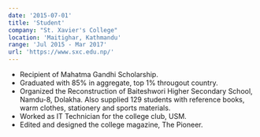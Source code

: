 ```yaml
---
date: '2015-07-01'
title: 'Student'
company: "St. Xavier's College"
location: 'Maitighar, Kathmandu'
range: 'Jul 2015 - Mar 2017'
url: 'https://www.sxc.edu.np/'
---
```


- Recipient of Mahatma Gandhi Scholarship.
- Graduated with 85% in aggregate, top 1% througout country.
- Organized the Reconstruction of Baiteshwori Higher Secondary School, Namdu-8, Dolakha. Also supplied 129 students with reference books, warm clothes, stationery and sports materials.
- Worked as IT Technician for the college club, USM.
- Edited and designed the college magazine, The Pioneer.
